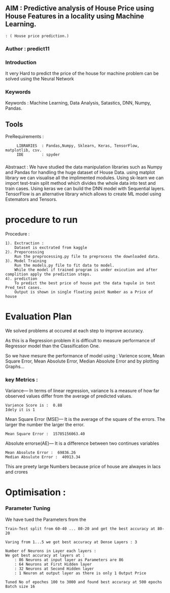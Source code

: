 
## AIM	: Predictive analysis of House Price using House Features in a locality using Machine Learning.
	: ( House price prediction.)
### Author	: predict11

### Introduction
It very Hard to predict the price of the house for machine
problem can be solved using the Neural Network


### Keywords 
Keywords : Machine Learning, Data Analysis, Satastics, DNN, Numpy, Pandas.

## Tools
PreRequirements :

		 LIBRARIES	: Pandas,Numpy, Sklearn, Keras, TensorFlow, matplotlib, csv.
		 IDE		: spyder

###
Abstraact	: We have studied the data manipulation libraries such as Numpy and Pandas for handling the huge dataset of House Data.
		  using matplot library we can visualise all the implimented modules.
		  Using sk-learn we can import test-train split method which divides the whole data into test and train cases.
		  Using keras we can build the DNN model with Sequential layers.
		  TensorFlow is an alternative library which allows to create ML model using Estemators and Tensors.




# procedure to run
Procedure : 

	1). Exctraction :
		Dataset is exctrated from kaggle
	2). Preporcessing
		Run the preprocessing.py file to preprocess the downloaded data.
	3). Model Training
		Run the models.py file to fit data to model.
		While the model if trained program is under exicution and after complition apply the prediction steps.
	4). prediction
		To predict the best price of house put the data tupule in test Pred_test cases.
		Output is shown in single floating point Number as a Price of house


# Evaluation Plan

We solved problems at occured at each step to improve accuracy.

As this is a Regression problem it is difficult to measure performance of Regressor  model than the Classification One.

So we have mesure the performance of model using :
	Varience score, Mean Square Error, Mean Absolute Error, Median Absolute Error and by plotting Graphs...


### key Metrics :
Variance—
	In terms of linear regression, variance Is a measure of how far observed
	values differ from the average of predicted values.

	Varience Score is :  0.88
	Idely it is 1

Mean Square Error (MSE)—
	It is the average of the square of the errors.
	The larger the number the larger the error.

	Mean Square Error :  15785156063.40

Absolute errorse(AE)—
	It is a difference between two continues variables

	Mean Absolute Error :  69836.26
	Median Absulute Error :  40913.34

This are preety large Numbers because price of house are alwayes in lacs and crores


# Optimisation :

### Parameter Tuning
We have tued the Parameters from the 

	Train-Test split from 60-40 ... 80-20 and get the best accuracy at 80-20

	Varing from 1...5 we got best accuracy at Dense Layers : 3

	Number of Neurons in Layer each layers :
	We got best accuracy at layers at :
		: 86 Neurons at input layer as Parameters are 86
		: 64 Neurons at First Hidden layer
		: 32 Neurons at Second Hidden layer
		: 1 Neuron at output layer as there is only 1 Output Price

	Tuned No of epoches 100 to 3000 and found best accuracy at 500 epochs
	Batch size 16
